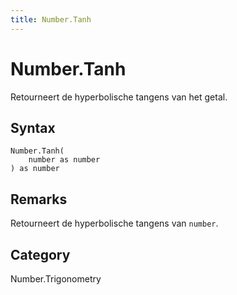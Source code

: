 ```yaml
---
title: Number.Tanh
---
```


# Number.Tanh


Retourneert de hyperbolische tangens van het getal.


## Syntax

```powerquery
Number.Tanh(
    number as number
) as number
```


## Remarks

Retourneert de hyperbolische tangens van <code>number</code>.



## Category
Number.Trigonometry

